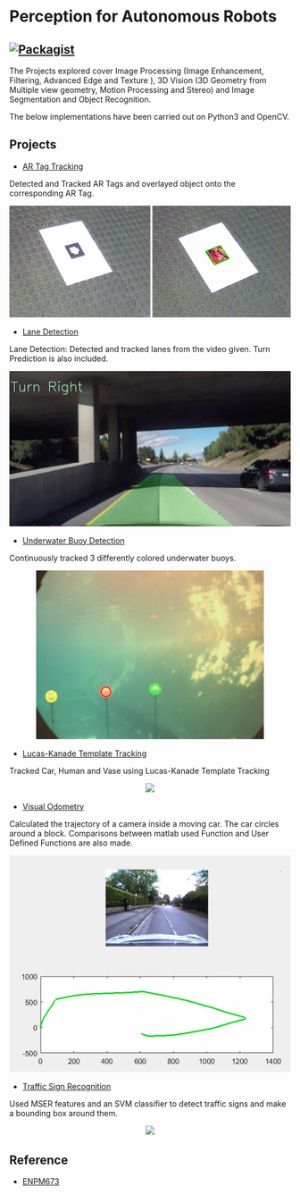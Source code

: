 # Perception for Autonomous Robots
[![Packagist](https://img.shields.io/packagist/l/doctrine/orm.svg)](LICENSE.md)
---

The Projects explored cover Image Processing (Image Enhancement, Filtering, Advanced Edge and Texture ), 3D Vision (3D Geometry from Multiple view geometry, Motion Processing and Stereo) and Image Segmentation and Object Recognition.

The below implementations have been carried out on Python3 and OpenCV.

## Projects

  * [AR Tag Tracking](https://github.com/ramaprashanth/ar-tag-tracking)
  
  Detected and Tracked AR Tags and overlayed object onto the corresponding AR Tag.
  <p align="center">
  <img src="https://github.com/ramaprashanth/ar-tag-tracking/blob/master/result_1.png">
  </p>

  * [Lane Detection](https://github.com/ramaprashanth/lane-detection)
  
  Lane Detection: Detected and tracked lanes from the video given. Turn Prediction is also included.

  <p align="center">
  <img src="https://github.com/ramaprashanth/lane-detection/blob/master/result_1.png">
  </p>

  * [Underwater Buoy Detection](https://github.com/ramaprashanth/underwater-buoy-detection)
  
  Continuously tracked 3 differently colored underwater buoys.

  <p align="center">
  <img src="https://github.com/ramaprashanth/underwater-buoy-detection/blob/master/result_1.png">
  </p>

  * [Lucas-Kanade Template Tracking](https://github.com/ramaprashanth/lk-template-tracking)
  
  Tracked Car, Human and Vase using Lucas-Kanade Template Tracking

  <p align="center">
  <img src="https://github.com/ramaprashanth/lk-template-tracking/blob/master/result_1.png">
  </p>

  * [Visual Odometry](https://github.com/ramaprashanth/visual-odometry)
  
  Calculated the trajectory of a camera inside a moving car. The car circles around a block. Comparisons between matlab used Function and User Defined Functions are also made.

  <p align="center">
  <img src="https://github.com/ramaprashanth/visual-odometry/blob/master/result_1.png">
  </p>

  * [Traffic Sign Recognition](https://github.com/ramaprashanth/traffic-sign-recognition)

  Used MSER features and an SVM classifier to detect traffic signs and make a bounding box around them.

  <p align="center">
  <img src="https://github.com/ramaprashanth/traffic-sign-recognition/blob/master/result_1.png">
  </p>

## Reference

  * [ENPM673](https://advancedengineering.umd.edu/enpm673)

